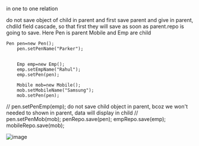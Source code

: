 in one to one relation

do not save object of child in parent and first save parent and give in parent, chdild field cascade, so that first they will save as soon as parent.repo is going to save.
Here Pen is parent
Mobile and Emp are child

    Pen pen=new Pen();
		pen.setPenName("Parker");


		Emp emp=new Emp();
		emp.setEmpName("Rahul");
		emp.setPen(pen);

		Mobile mob=new Mobile();
		mob.setMobileName("Samsung");
		mob.setPen(pen);

//		pen.setPenEmp(emp);   do not save child object in parent, bcoz we won't needed to shown in parent, data will display in child
//		pen.setPenMob(mob);
		penRepo.save(pen);
		empRepo.save(emp);
		mobileRepo.save(mob);

![image](https://github.com/user-attachments/assets/770edeee-7e49-412d-82a5-38b4ef94822a)
